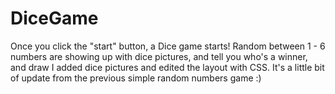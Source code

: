 # DiceGame

Once you click the "start" button, a Dice game starts! Random between 1 - 6 numbers are showing up with dice pictures, 
and tell you who's a winner, and draw I added dice pictures and edited the layout with CSS.
It's a little bit of update from the previous simple random numbers game :)
